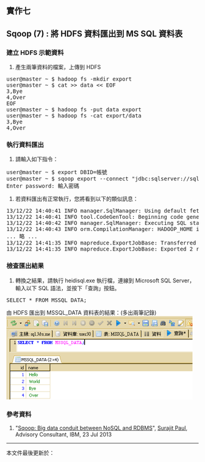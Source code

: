 ## 實作七

## Sqoop (7) : 將 HDFS 資料匯出到 MS SQL 資料表

### 建立 HDFS 示範資料

1. 產生兩筆資料的檔案，上傳到 HDFS
<pre>
user@master ~ $ hadoop fs -mkdir export
user@master ~ $ cat >> data << EOF
3,Bye
4,Over
EOF
user@master ~ $ hadoop fs -put data export
user@master ~ $ hadoop fs -cat export/data
3,Bye
4,Over
</pre>

### 執行資料匯出

1. 請輸入如下指令：
<pre>
user@master ~ $ export DBID=帳號
user@master ~ $ sqoop export --connect "jdbc:sqlserver://sql.3du.me;database=$DBID" --table MSSQL_DATA --username $DBID -P --export-dir /user/$(whoami)/export
Enter password: 輸入密碼
</pre>
1. 若資料匯出有正常執行，您將看到以下的類似訊息：
<pre>
13/12/22 14:40:41 INFO manager.SqlManager: Using default fetchSize of 1000
13/12/22 14:40:41 INFO tool.CodeGenTool: Beginning code generation
13/12/22 14:40:42 INFO manager.SqlManager: Executing SQL statement: SELECT t.* FROM [MSSQL_DATA] AS t WHERE 1=0
13/12/22 14:40:43 INFO orm.CompilationManager: HADOOP_HOME is /opt/hadoopmr
... 略 ...
13/12/22 14:41:35 INFO mapreduce.ExportJobBase: Transferred 0 bytes in 47.51 seconds (0 bytes/sec)
13/12/22 14:41:35 INFO mapreduce.ExportJobBase: Exported 2 records.
</pre>

### 檢查匯出結果

1. 轉換之結果，請執行 heidisql.exe 執行檔，連線到 Microsoft SQL Server，輸入以下 SQL 語法，並按下「查詢」按鈕。
<pre>
SELECT * FROM MSSQL_DATA;
</pre>
   由 HDFS 匯出到 MSSQL_DATA 資料表的結果：(多出兩筆記錄)
   ![由 HDFS 匯出到 MSSQL_DATA 資料表的結果](images/HeidiSQL_MSSQL_2.png)

### 參考資料

1. "[Sqoop: Big data conduit between NoSQL and RDBMS](http://www.ibm.com/developerworks/library/bd-sqoop/index.html)", [Surajit Paul](mailto:surajit.paul@in.ibm.com), Advisory Consultant, IBM, 23 Jul 2013

--------------------
本文件最後更新於：<script>document.write(document.lastModified);</script>

